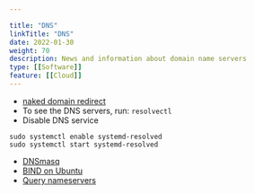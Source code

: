 ```yaml
---

title: "DNS"  
linkTitle: "DNS"  
date: 2022-01-30  
weight: 70  
description: News and information about domain name servers
type: [[Software]]
feature: [[Cloud]]
---
```


* [naked domain redirect](http://wwwizer.com/naked-domain-redirect)
* To see the DNS servers, run: `resolvectl`
* Disable DNS service
```
sudo systemctl enable systemd-resolved
sudo systemctl start systemd-resolved
```
* [DNSmasq](https://computingforgeeks.com/install-and-configure-dnsmasq-on-ubuntu/)
* [BIND on Ubuntu](https://ubuntu.com/server/docs/service-domain-name-service-dns)
* [Query nameservers](https://docs.rackspace.com/support/how-to/using-dig-to-query-nameservers/)